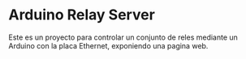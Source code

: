 # Arduino Relay Server

Este es un proyecto para controlar un conjunto de reles mediante un Arduino con la placa Ethernet, exponiendo una pagina web.
